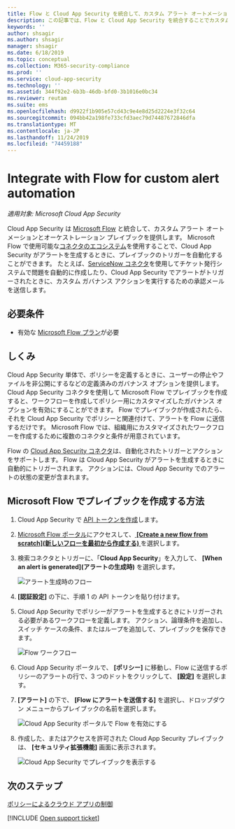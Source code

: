 ```yaml
---
title: Flow と Cloud App Security を統合して、カスタム アラート オートメーションを取得する
description: この記事では、Flow と Cloud App Security を統合することでカスタム アラート オートメーションを取得する方法について説明します。
keywords: ''
author: shsagir
ms.author: shsagir
manager: shsagir
ms.date: 6/18/2019
ms.topic: conceptual
ms.collection: M365-security-compliance
ms.prod: ''
ms.service: cloud-app-security
ms.technology: ''
ms.assetid: 344f92e2-6b3b-46db-bfd0-3b1016e0bc34
ms.reviewer: reutam
ms.suite: ems
ms.openlocfilehash: d9922f1b905e57cd43c9e4e8d25d2224e3f32c64
ms.sourcegitcommit: 094bb42a198fe733cfd3aec79d74487672846dfa
ms.translationtype: MT
ms.contentlocale: ja-JP
ms.lasthandoff: 11/24/2019
ms.locfileid: "74459188"
---
```

# <a name="integrate-with-flow-for-custom-alert-automation"></a>Integrate with Flow for custom alert automation

*適用対象: Microsoft Cloud App Security*

Cloud App Security は [Microsoft Flow](https://docs.microsoft.com/flow/getting-started) と統合して、カスタム アラート オートメーションとオーケストレーション プレイブックを提供します。 Microsoft Flow で使用可能な[コネクタのエコシステム](https://docs.microsoft.com/connectors/)を使用することで、Cloud App Security がアラートを生成するときに、プレイブックのトリガーを自動化することができます。 たとえば、[ServiceNow コネクタ](https://docs.microsoft.com/connectors/service-now/)を使用してチケット発行システムで問題を自動的に作成したり、Cloud App Security でアラートがトリガーされたときに、カスタム ガバナンス アクションを実行するための承認メールを送信します。  

## <a name="prerequisites"></a>必要条件 

 - 有効な [Microsoft Flow プラン](https://flow.microsoft.com/pricing)が必要

## <a name="how-it-works"></a>しくみ

Cloud App Security 単体で、ポリシーを定義するときに、ユーザーの停止やファイルを非公開にするなどの定義済みのガバナンス オプションを提供します。 Cloud App Security コネクタを使用して Microsoft Flow でプレイブックを作成すると、ワークフローを作成してポリシー用にカスタマイズしたガバナンス オプションを有効にすることができます。 Flow でプレイブックが作成されたら、それを Cloud App Security でポリシーと関連付けて、アラートを Flow に送信するだけです。 Microsoft Flow では、組織用にカスタマイズされたワークフローを作成するために複数のコネクタと条件が用意されています。 

Flow の [Cloud App Security コネクタ](https://docs.microsoft.com/connectors/cloudappsecurity/)は、自動化されたトリガーとアクションをサポートします。 Flow は Cloud App Security がアラートを生成するときに自動的にトリガーされます。 アクションには、Cloud App Security でのアラートの状態の変更が含まれます。 

## <a name="how-to-create-playbooks-with-microsoft-flow"></a>Microsoft Flow でプレイブックを作成する方法

1. Cloud App Security で [API トークンを作成](api-tokens.md)します。 

2. [Microsoft Flow ポータル](https://flow.microsoft.com)にアクセスして、[ **[Create a new flow from scratch]\(新しいフローを最初から作成する\)** ](https://docs.microsoft.com/flow/get-started-logic-flow) を選択します。 

3. 検索コネクタとトリガーに、「**Cloud App Security**」を入力して、 **[When an alert is generated]\(アラートの生成時\)** を選択します。

   ![アラート生成時のフロー](./media/flow-when-alert.png)

4. **[認証設定]** の下に、手順 1 の API トークンを貼り付けます。 

5. Cloud App Security でポリシーがアラートを生成するときにトリガーされる必要があるワークフローを定義します。 アクション、論理条件を追加し、スイッチ ケースの条件、またはループを追加して、プレイブックを保存できます。 

   ![Flow ワークフロー](./media/flow-workflow.png)

6. Cloud App Security ポータルで、 **[ポリシー]** に移動し、Flow に送信するポリシーのアラートの行で、3 つのドットをクリックして、 **[設定]** を選択します。 
7. **[アラート]** の下で、 **[Flow にアラートを送信する]** を選択し、ドロップダウン メニューからプレイブックの名前を選択します。  

   ![Cloud App Security ポータルで Flow を有効にする](./media/flow-mcas-config.png)

8. 作成した、またはアクセスを許可された Cloud App Security プレイブックは、 **[セキュリティ拡張機能]** 画面に表示されます。 

  
   ![Cloud App Security でプレイブックを表示する](./media/flow-extensions.png)
 
 

## <a name="next-steps"></a>次のステップ 
[ポリシーによるクラウド アプリの制御](control-cloud-apps-with-policies.md)   

[!INCLUDE [Open support ticket](includes/support.md)]  
